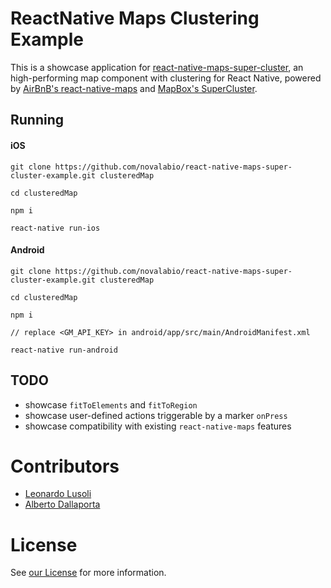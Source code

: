 # ReactNative Maps Clustering Example

This is a showcase application for [react-native-maps-super-cluster](https://github.com/novalabio/react-native-maps-super-cluster), an high-performing map component with clustering for React Native, powered by [AirBnB's react-native-maps](https://github.com/airbnb/react-native-maps) and [MapBox's SuperCluster](https://github.com/mapbox/supercluster).

## Running

#### iOS
```
git clone https://github.com/novalabio/react-native-maps-super-cluster-example.git clusteredMap

cd clusteredMap

npm i

react-native run-ios
```

#### Android
```
git clone https://github.com/novalabio/react-native-maps-super-cluster-example.git clusteredMap

cd clusteredMap

npm i

// replace <GM_API_KEY> in android/app/src/main/AndroidManifest.xml

react-native run-android
```

## TODO

* showcase `fitToElements` and `fitToRegion`
* showcase user-defined actions triggerable by a marker `onPress`
* showcase compatibility with existing `react-native-maps` features

# Contributors

* [Leonardo Lusoli](https://github.com/leolusoli)
* [Alberto Dallaporta](https://github.com/39otrebla)

# License
See [our License](https://github.com/novalabio/react-native-maps-super-cluster-example/blob/master/LICENSE) for more information.
